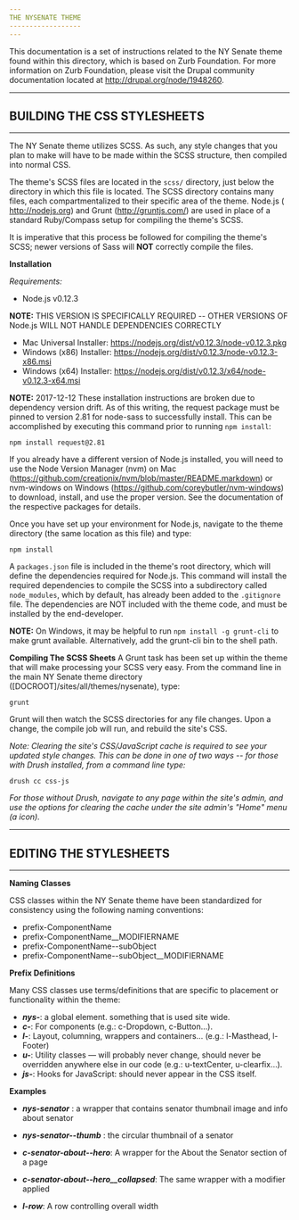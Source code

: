 ```yaml
---
THE NYSENATE THEME
------------------
---
```


This documentation is a set of instructions related to the NY Senate theme found within this
directory, which is based on Zurb Foundation.  For more information on Zurb Foundation,
please visit the Drupal community documentation located at http://drupal.org/node/1948260.


---
BUILDING THE CSS STYLESHEETS
------------------------
---
The NY Senate theme utilizes SCSS.  As such, any style changes that you plan to make
will have to be made within the SCSS structure, then compiled into normal CSS.

The theme's SCSS files are located in the `scss/` directory, just below the
directory in which this file is located.  The SCSS directory contains many
files, each compartmentalized to their specific area of the theme.  Node.js (
http://nodejs.org) and Grunt (http://gruntjs.com/) are used in place of a standard
Ruby/Compass setup for compiling the theme's SCSS.

It is imperative that this process be followed for compiling the theme's SCSS;
newer versions of Sass will **NOT** correctly compile the files.

**Installation**

*Requirements:*
 - Node.js v0.12.3

**NOTE:** THIS VERSION IS SPECIFICALLY REQUIRED -- OTHER VERSIONS OF Node.js
WILL NOT HANDLE DEPENDENCIES CORRECTLY

 - Mac Universal Installer: https://nodejs.org/dist/v0.12.3/node-v0.12.3.pkg
 - Windows (x86) Installer: https://nodejs.org/dist/v0.12.3/node-v0.12.3-x86.msi
 - Windows (x64) Installer: https://nodejs.org/dist/v0.12.3/x64/node-v0.12.3-x64.msi

**NOTE:** 2017-12-12 These installation instructions are broken due to dependency
version drift.  As of this writing, the request package must be pinned to version 
2.81 for node-sass to successfully install.  This can be accomplished by executing
this command prior to running `npm install`:

    npm install request@2.81

If you already have a different version of Node.js installed, you will need to use the Node
Version Manager (nvm) on Mac (https://github.com/creationix/nvm/blob/master/README.markdown)
or nvm-windows on Windows (https://github.com/coreybutler/nvm-windows) to download,
install, and use the proper version.  See the documentation of the respective packages
for details.

Once you have set up your environment for Node.js, navigate to the theme directory
(the same location as this file) and type:

    npm install

A `packages.json` file is included in the theme's root directory, which will
define the dependencies required for Node.js.  This command will install the required
dependencies to compile the SCSS into a subdirectory called `node_modules`,
which by default, has already been added to the `.gitignore` file.  The dependencies
are NOT included with the theme code, and must be installed by the end-developer.

**NOTE:** On Windows, it may be helpful to run `npm install -g grunt-cli` to make grunt
available.  Alternatively, add the grunt-cli bin to the shell path. 

**Compiling The SCSS Sheets**
A Grunt task has been set up within the theme that will make processing your SCSS
very easy.  From the command line in the main NY Senate theme directory
([DOCROOT]/sites/all/themes/nysenate), type:

	grunt

Grunt will then watch the SCSS directories for any file changes.  Upon a change,
the compile job will run, and rebuild the site's CSS.

*Note: Clearing the site's CSS/JavaScript cache is required to see your updated style
changes.  This can be done in one of two ways -- for those with Drush installed,
from a command line type:*

	drush cc css-js

*For those without Drush, navigate to any page within the site's admin, and use
the options for clearing the cache under the site admin's "Home" menu (a icon).*

---
EDITING THE STYLESHEETS
------------------------
---
**Naming Classes**

CSS classes within the NY Senate theme have been standardized for consistency
using the following naming conventions:

 - prefix-ComponentName
 - prefix-ComponentName__MODIFIERNAME
 - prefix-ComponentName--subObject
 - prefix-ComponentName--subObject__MODIFIERNAME

**Prefix Definitions**

Many CSS classes use terms/definitions that are specific to placement or
functionality within the theme:

 - ***nys-***: a global element. something that is used site wide.
 - ***c-***: For components (e.g.: c-Dropdown, c-Button…).
 - ***l-***: Layout, columning, wrappers and containers… (e.g.: l-Masthead, l-Footer)
 - ***u-***: Utility classes — will probably never change, should never be overridden anywhere else in our code (e.g.: u-textCenter, u-clearfix…).
 - ***js-***: Hooks for JavaScript: should never appear in the CSS itself.

**Examples**

 - ***nys-senator*** : a wrapper that contains senator thumbnail image and info about senator
 - ***nys-senator--thumb*** : the circular thumbnail of a senator

 - ***c-senator-about--hero***: A wrapper for the About the Senator section of a page
 - ***c-senator-about--hero__collapsed***: The same wrapper with a modifier applied

 - ***l-row***: A row controlling overall width

